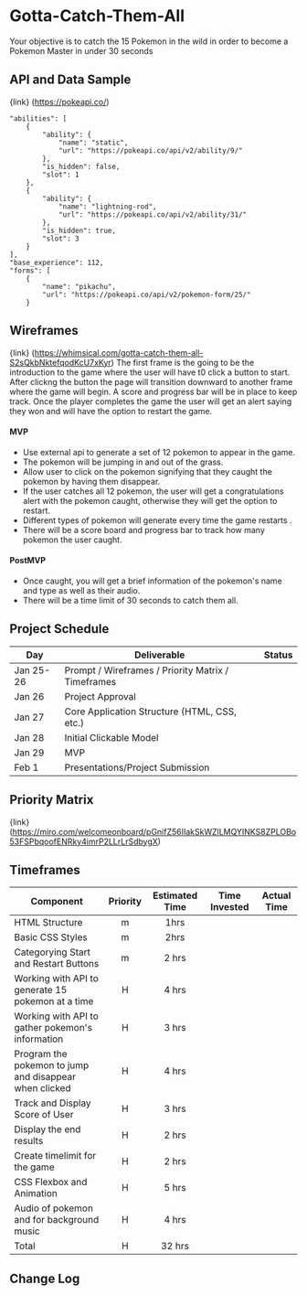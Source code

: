 # Gotta-Catch-Them-All
Your objective is to catch the 15 Pokemon in the wild in order to become a Pokemon Master in under 30 seconds 

## API and Data Sample
{link} (https://pokeapi.co/)


    "abilities": [
        {
            "ability": {
                "name": "static",
                "url": "https://pokeapi.co/api/v2/ability/9/"
            },
            "is_hidden": false,
            "slot": 1
        },
        {
            "ability": {
                "name": "lightning-rod",
                "url": "https://pokeapi.co/api/v2/ability/31/"
            },
            "is_hidden": true,
            "slot": 3
        }
    ],
    "base_experience": 112,
    "forms": [
        {
            "name": "pikachu",
            "url": "https://pokeapi.co/api/v2/pokemon-form/25/"
        }
   
        
      
## Wireframes

{link} (https://whimsical.com/gotta-catch-them-all-S2sQkbNktefqodKcU7xKyr)
The first frame is the going to be the introduction to the game where the user will have t0 click a button to start.
After clickng the button the page will transition downward to another frame where the game will begin. A score and progress bar will be in place to keep track. Once the player completes the game the user will get an alert saying they won and will have the option to restart the game. 

#### MVP 
- Use external api to generate a set of 12 pokemon to appear in the game.
- The pokemon will be jumping in and out of the grass.
- Allow user to click on the pokemon signifying that they caught the pokemon by having them disappear.
- If the user catches all 12 pokemon, the user will get a congratulations alert with the pokemon caught, otherwise they will get the option to restart.
- Different types of pokemon will generate every time the game restarts .
- There will be a score board and progress bar to track how many pokemon the user caught.


#### PostMVP  
- Once caught, you will get a brief information of the pokemon's name and type as well as their audio.
- There will be a time limit of 30 seconds to catch them all.

## Project Schedule

|  Day | Deliverable | Status
|---|---| ---|
|Jan 25-26| Prompt / Wireframes / Priority Matrix / Timeframes | 
|Jan 26| Project Approval | 
|Jan 27| Core Application Structure (HTML, CSS, etc.) | 
|Jan 28| Initial Clickable Model  | 
|Jan 29| MVP | 
|Feb 1| Presentations/Project Submission | 

## Priority Matrix

{link} (https://miro.com/welcomeonboard/pGnifZ56IIakSkWZlLMQYINKS8ZPLOBo53FSPbqoofENRky4imrP2LLrLrSdbygX)
## Timeframes

| Component | Priority | Estimated Time | Time Invested | Actual Time |
| --- | :---: |  :---: | :---: | :---: |
| HTML Structure | m | 1hrs|  |  |
| Basic CSS Styles | m | 2hrs|  |  |
| Categorying Start and Restart Buttons | m | 2 hrs|  |  |
| Working with API to generate 15 pokemon at a time| H | 4 hrs |  | |
| Working with API to gather pokemon's information| H | 3 hrs |  | |
| Program the pokemon to jump and disappear when clicked| H |  4 hrs|  |  |
| Track and Display Score of User| H | 3 hrs|  |  |
| Display the end results| H | 2 hrs|  |  |
| Create timelimit for the game| H | 2 hrs |  | |
| CSS Flexbox and Animation  | H | 5 hrs|  |  |
| Audio of pokemon and for background music | H | 4 hrs|  |  |
| Total | H | 32  hrs |  | |



## Change Log
